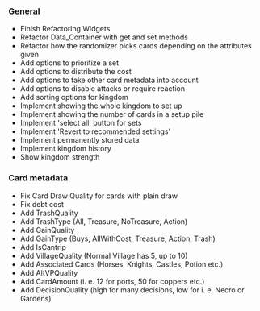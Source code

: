 ### General
- Finish Refactoring Widgets
- Refactor Data_Container with get and set methods
- Refactor how the randomizer picks cards depending on the attributes given
- Add options to prioritize a set
- Add options to distribute the cost
- Add options to take other card metadata into account
- Add options to disable attacks or require reaction
- Add sorting options for kingdom
- Implement showing the whole kingdom to set up
- Implement showing the number of cards in a setup pile
- Implement 'select all' button for sets
- Implement 'Revert to recommended settings'
- Implement permanently stored data
- Implement kingdom history
- Show kingdom strength


### Card metadata
- Fix Card Draw Quality for cards with plain draw
- Fix debt cost
- Add TrashQuality
- Add TrashType (All, Treasure, NoTreasure, Action)
- Add GainQuality
- Add GainType (Buys, AllWithCost, Treasure, Action, Trash)
- Add IsCantrip
- Add VillageQuality (Normal Village has 5, up to 10)
- Add Associated Cards (Horses, Knights, Castles, Potion etc.)
- Add AltVPQuality
- Add CardAmount (i. e. 12 for ports, 50 for coppers etc.)
- Add DecisionQuality (high for many decisions, low for i. e. Necro or Gardens)